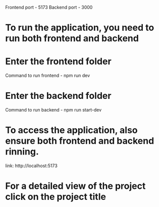 Frontend port - 5173
Backend port - 3000

# To run the application, you need to run both frontend and backend 
# Enter the frontend folder
Command to run frontend - npm run dev
# Enter the backend folder
Command to run backend - npm run start-dev

# To access the application, also ensure both frontend and backend rinning.
link: http://localhost:5173

# For a detailed view of the project click on the project title 
